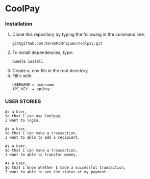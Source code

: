 # CoolPay

### Installation

1. Clone this repository by typing the following in the command line.
   ```
   git@github.com:AaronRodrigues/coolpay.git
   ```
2. To install dependencies, type:
   ```
   bundle install
   ```
3. Create a .env file in the root directory
4. Fill it with 
   ```
   USERNAME = username
   API_KEY  = apikey
   ```
### USER STORIES

```
As a User,
So that I can use Coolpay,
I want to login.

As a User,
So that I can make a transaction,
I want to able to add a recipient.

As a User,
So that I can make a transaction,
I want to able to transfer money.

As a User,
So that I know whether I made a successful transaction,
I want to able to see the status of my payment.
```